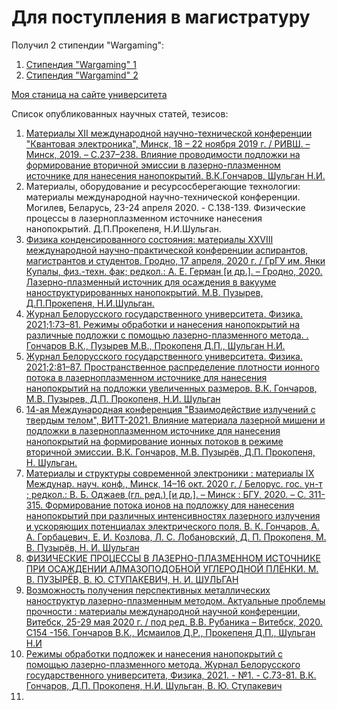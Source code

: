 # Для поступления в магистратуру

Получил 2 стипендии "Wargaming":
1. [Стипендия "Wargaming" 1](https://bsu.by/news/24-studenta-bgu-stali-obladatelyami-grantov-konkursa-stipendiya-wargaming-d/)
2. [Стипендия "Wargamind" 2](https://vk.com/bsu_by?w=wall-94684_59865)

[Моя станица на сайте университета](https://elib.bsu.by/browse?type=author&value=%D0%A8%D1%83%D0%BB%D1%8C%D0%B3%D0%B0%D0%BD%2C+%D0%9D.+%D0%98.)

Список опубликованных научных статей, тезисов:

1. [Материалы XII международной научно-технической конференции "Квантовая электроника", Минск, 18 – 22 ноября 2019 г. / 
РИВШ. – Минск, 2019. – С.237–238. Влияние проводимости подложки на формирование вторичной эмиссии в лазерно-плазменном 
источнике для нанесения нанопокрытий. В.К.Гончаров, Шульган Н.И.](https://rfe.by/media/docs/2019/qe/QE_2019-11-22.pdf) 
2. Материалы, оборудование и ресурсосберегающие технологии: материалы международной научно-технической конференции. Могилев, Беларусь, 23-24 апреля 2020. - С.138-139. Физические процессы в лазерноплазменном источнике нанесения нанопокрытий. Д.П.Прокепеня, Н.И.Шульган.
3. [Физика конденсированного состояния: материалы XXVIII международной научно-практической конференции аспирантов, магистрантов и студентов. Гродно, 17 апреля, 2020 г. / ГрГУ им. Янки Купалы, физ.-техн. фак; редкол.: А. Е. Герман [и др.]. – Гродно, 2020. Лазерно-плазменный источник для осаждения в вакууме наноструктурированных нанопокрытий. М.В. Пузырев, Д.П.Прокепеня, Н.И.Шульган.](https://ftf.grsu.by/files/News/FKS/2020/FKS-2020.pdf)
4. [Журнал Белорусского государственного университета. Физика. 2021;1:73–81. Режимы обработки и нанесения нанопокрытий на различные подложки с помощью лазерно-плазменного метода. . Гончаров В.К., Пузырев М.В., Прокопеня Д.П., Шульган Н.И.](https://elib.bsu.by/bitstream/123456789/259531/1/73-81.pdf)
5. [Журнал Белорусского государственного университета. Физика. 2021;2:81–87. Пространственное распределение плотности ионного потока в лазерноплазменном источнике для нанесения нанопокрытий на подложки увеличенных размеров. В.К. Гончаров, М.В. Пузырев, Д.П. Прокопеня, Н.И. Шульган](https://elib.bsu.by/handle/123456789/267497)
6. [14-ая Международная конференция "Взаимодействие излучений с твердым телом", ВИТТ-2021. Влияние материала лазерной мишени и подложки в лазерноплазменном источнике для нанесения нанопокрытий на формирование ионных потоков в режиме вторичной эмиссии. В.К. Гончаров, М.В. Пузырёв, Д.П. Прокопеня, Н. Шульган.](https://elib.bsu.by/bitstream/123456789/271109/1/43-46.pdf)
7. [Материалы и структуры современной электроники : материалы IX Междунар. науч. конф., Минск, 14–16 окт. 2020 г. / Белорус. гос. ун-т ; редкол.: В. Б. Оджаев (гл. ред.) [и др.]. – Минск : БГУ, 2020. – С. 311-315. Формирование потока ионов на подложку для нанесения нанопокрытий при различных интенсивностях лазерного излучения и ускоряющих потенциалах электрического поля. В. К. Гончаров, А. А. Горбацевич, Е. И. Козлова, Л. С. Лобановский, Д. П. Прокопеня, М. В. Пузырёв, Н. И. Шульган](https://elib.bsu.by/bitstream/123456789/257333/1/311-315.pdf)
8. [ФИЗИЧЕСКИЕ ПРОЦЕССЫ В ЛАЗЕРНО-ПЛАЗМЕННОМ ИСТОЧНИКЕ ПРИ ОСАЖДЕНИИ АЛМАЗОПОДОБНОЙ УГЛЕРОДНОЙ ПЛЁНКИ. М. В. ПУЗЫРЁВ, В. Ю. СТУПАКЕВИЧ, Н. И. ШУЛЬГАН](https://ftf.grsu.by/files/News/FKS/2022/Materialy-FKS-XXX-2022.pdf)
9. [Возможность получения перспективных металлических наноструктур лазерно-плазменным методом. Актуальные проблемы прочности : материалы международной научной конференции, Витебск, 25-29 мая 2020 г. / под ред. В.В. Рубаника – Витебск, 2020. С154 -156. Гончаров В.К., Исмаилов Д.Р., Прокепеня Д.П., Шульган Н.И](http://mks-phys.ru/index.php/paper/show_list/86)
10. [Режимы обработки подложек и нанесения нанопокрытий с помощью лазерно-плазменного метода. Журнал Белорусского государственного университета, Физика, 2021. - №1. - С.73-81. В.К. Гончаров, Д.П. Прокопеня, Н.И. Шульган, В. Ю. Ступакевич](https://journals.bsu.by/index.php/physics/article/view/3392)
11. 

